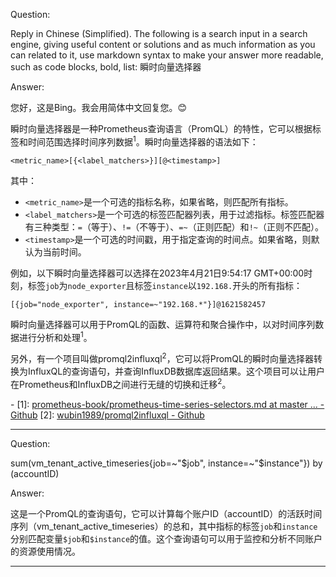 Question:

Reply in Chinese (Simplified).
The following is a search input in a search engine, giving useful content or solutions and as much information as you can related to it, use markdown syntax to make your answer more readable, such as code blocks, bold, list:
瞬时向量选择器

Answer:

您好，这是Bing。我会用简体中文回复您。😊

瞬时向量选择器是一种Prometheus查询语言（PromQL）的特性，它可以根据标签和时间范围选择时间序列数据<sup>1</sup>。瞬时向量选择器的语法如下：

```
<metric_name>[{<label_matchers>}][@<timestamp>]
```

其中：

- `<metric_name>`是一个可选的指标名称，如果省略，则匹配所有指标。
- `<label_matchers>`是一个可选的标签匹配器列表，用于过滤指标。标签匹配器有三种类型：`=`（等于）、`!=`（不等于）、`=~`（正则匹配）和`!~`（正则不匹配）。
- `<timestamp>`是一个可选的时间戳，用于指定查询的时间点。如果省略，则默认为当前时间。

例如，以下瞬时向量选择器可以选择在2023年4月21日9:54:17 GMT+00:00时刻，标签`job`为`node_exporter`且标签`instance`以`192.168.`开头的所有指标：

```
[{job="node_exporter", instance=~"192.168.*"}]@1621582457
```

瞬时向量选择器可以用于PromQL的函数、运算符和聚合操作中，以对时间序列数据进行分析和处理<sup>1</sup>。

另外，有一个项目叫做promql2influxql<sup>2</sup>，它可以将PromQL的瞬时向量选择器转换为InfluxQL的查询语句，并查询InfluxDB数据库返回结果。这个项目可以让用户在Prometheus和InfluxDB之间进行无缝的切换和迁移<sup>2</sup>。

\-
\[1]: [prometheus-book/prometheus-time-series-selectors.md at master ... - Github](https://github.com/yunlzheng/prometheus-book/blob/master/sources/prometheus-time-series-selectors.md)
\[2]: [wubin1989/promql2influxql - Github](https://github.com/wubin1989/promql2influxql)

<hr/>

Question:

sum(vm_tenant_active_timeseries{job=~"$job", instance=~"$instance"}) by (accountID)

Answer:

这是一个PromQL的查询语句，它可以计算每个账户ID（accountID）的活跃时间序列（vm_tenant_active_timeseries）的总和，其中指标的标签`job`和`instance`分别匹配变量`$job`和`$instance`的值。这个查询语句可以用于监控和分析不同账户的资源使用情况。


<hr/>

